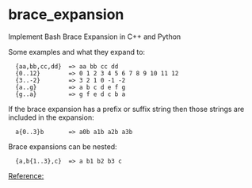 # brace_expansion
Implement Bash Brace Expansion in C++ and Python 

Some examples and what they expand to:
```
  {aa,bb,cc,dd}  => aa bb cc dd
  {0..12}        => 0 1 2 3 4 5 6 7 8 9 10 11 12
  {3..-2}        => 3 2 1 0 -1 -2
  {a..g}         => a b c d e f g
  {g..a}         => g f e d c b a
```
If the brace expansion has a prefix or suffix string then those strings are included in the expansion:
```
  a{0..3}b       => a0b a1b a2b a3b
```
Brace expansions can be nested:
```
  {a,b{1..3},c}  => a b1 b2 b3 c
```
[Reference:](https://www.linuxjournal.com/content/bash-brace-expansion)
